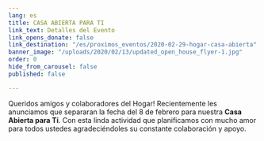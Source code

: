 ```yaml
---
lang: es
title: CASA ABIERTA PARA TI
link_text: Detalles del Evento
link_opens_donate: false
link_destination: "/es/proximos_eventos/2020-02-29-hogar-casa-abierta"
banner_image: "/uploads/2020/02/13/updated_open_house_flyer-1.jpg"
order: 0
hide_from_carousel: false
published: false

---
```

Queridos amigos y colaboradores del Hogar! Recientemente les anunciamos que separaran la fecha del 8 de febrero para nuestra **Casa Abierta para Ti**. Con esta linda actividad que planificamos con mucho amor para todos ustedes agradeciéndoles su constante colaboración y apoyo.